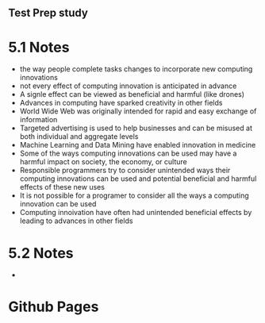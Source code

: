 ## Test Prep study

# 5.1 Notes
- the way people complete tasks changes to incorporate new computing innovations
- not every effect of computing innovation is anticipated in advance
- A signle effect can be viewed as beneficial and harmful (like drones)
- Advances in computing have sparked creativity in other fields
- World Wide Web was originally intended for rapid and easy exchange of information 
- Targeted advertising is used to help businesses and can be misused at both individual and aggregate levels 
- Machine Learning and Data Mining have enabled innovation in medicine
- Some of the ways computing innovations can be used may have a harmful impact on society, the economy, or culture
- Responsible programmers try to consider unintended ways their computing innovations can be used and potential beneficial and harmful effects of these new uses
- It is not possible for a programer to consider all the ways a computing innovation can be used
- Computing innoivation have often had unintended beneficial effects by leading to advances in other fields
# 5.2 Notes
-
# Github Pages 
